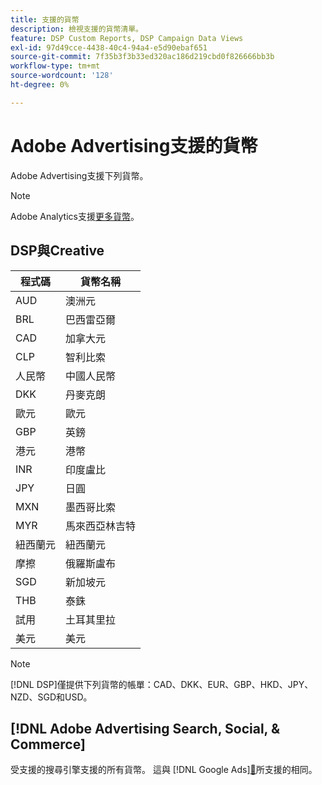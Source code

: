 ```yaml
---
title: 支援的貨幣
description: 檢視支援的貨幣清單。
feature: DSP Custom Reports, DSP Campaign Data Views
exl-id: 97d49cce-4438-40c4-94a4-e5d90ebaf651
source-git-commit: 7f35b3f3b33ed320ac186d219cbd0f826666bb3b
workflow-type: tm+mt
source-wordcount: '128'
ht-degree: 0%

---
```


# Adobe Advertising支援的貨幣

Adobe Advertising支援下列貨幣。


>[!NOTE]
>
>Adobe Analytics支援[更多貨幣](https://experienceleague.adobe.com/docs/analytics/implementation/vars/config-vars/currencycode.html)。

## DSP與Creative

| 程式碼 | 貨幣名稱 |
| ------ | -------------- |
| AUD | 澳洲元 |
| BRL | 巴西雷亞爾 |
| CAD | 加拿大元 |
| CLP | 智利比索 |
| 人民幣 | 中國人民幣 |
| DKK | 丹麥克朗 |
| 歐元 | 歐元 |
| GBP | 英鎊 |
| 港元 | 港幣 |
| INR | 印度盧比 |
| JPY | 日圓 |
| MXN | 墨西哥比索 |
| MYR | 馬來西亞林吉特 |
| 紐西蘭元 | 紐西蘭元 |
| 摩擦 | 俄羅斯盧布 |
| SGD | 新加坡元 |
| THB | 泰銖 |
| 試用 | 土耳其里拉 |
| 美元 | 美元 |

>[!NOTE]
>
> [!DNL DSP]僅提供下列貨幣的帳單：CAD、DKK、EUR、GBP、HKD、JPY、NZD、SGD和USD。

## [!DNL Adobe Advertising Search, Social, & Commerce]

受支援的搜尋引擎支援的所有貨幣。 這與 [!DNL Google Ads][&#128279;](https://developers.google.com/adwords/api/docs/appendix/codes-formats#currency-codes)所支援的相同。

